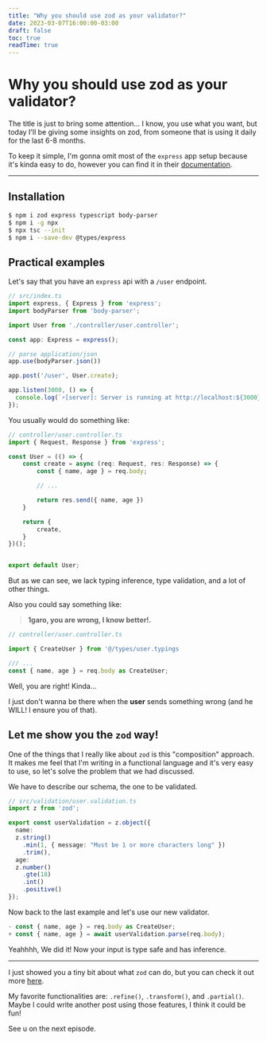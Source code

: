 ```yaml
---
title: "Why you should use zod as your validator?"
date: 2023-03-07T16:00:00-03:00
draft: false
toc: true 
readTime: true
---
```


# Why you should use zod as your validator?

The title is just to bring some attention... I know, you use what you want,
but today I'll be giving some insights on zod, from someone that is using it daily for the last 6-8 months.

To keep it simple, I'm gonna omit most of the `express`
app setup because it's kinda easy to do, however you can find it in their [documentation](https://github.com/expressjs/express).

------------------------------------
## Installation
```bash
$ npm i zod express typescript body-parser
$ npm i -g npx
$ npx tsc --init
$ npm i --save-dev @types/express
```

## Practical examples
Let's say that you have an `express` api with a `/user` endpoint.

```ts
// src/index.ts
import express, { Express } from 'express';
import bodyParser from 'body-parser';

import User from './controller/user.controller';

const app: Express = express();

// parse application/json
app.use(bodyParser.json())

app.post('/user', User.create);

app.listen(3000, () => {
  console.log(`⚡️[server]: Server is running at http://localhost:${3000}`);
});
```

You usually would do something like:

```ts
// controller/user.controller.ts
import { Request, Response } from 'express';

const User = (() => {
    const create = async (req: Request, res: Response) => {
        const { name, age } = req.body;

        // ...

        return res.send({ name, age })
    }

    return {
        create,
    }
})();


export default User;
```
But as we can see,
we lack typing inference, type validation, and a lot of other things.


Also you could say something like:

> **1garo, you are wrong, I know better!.**

```ts
// controller/user.controller.ts

import { CreateUser } from '@/types/user.typings

/// ...
const { name, age } = req.body as CreateUser;
```

Well, you are right! Kinda...

I just don't wanna be there when the **user** sends something wrong (and he WILL! I ensure you of that).

## Let me show you the `zod` way!

One of the things that I really like about `zod` is this "composition" approach. It
makes me feel that I'm writing in a functional language and it's very easy to use,
so let's solve the problem that we had discussed.

We have to describe our schema, the one to be validated.

```ts
// src/validation/user.validation.ts
import z from 'zod';

export const userValidation = z.object({
  name:
  z.string()
    .min(1, { message: "Must be 1 or more characters long" })
    .trim(),
  age:
  z.number()
    .gte(18)
    .int()
    .positive()
});

```

Now back to the last example and let's use our new validator.

```ts
- const { name, age } = req.body as CreateUser;
+ const { name, age } = await userValidation.parse(req.body);
```

Yeahhhh, We did it! Now your input is type safe and has inference.


------------------------------------
I just showed you a tiny bit about what `zod` can do, but you can check it out more
<a href="https://github.com/colinhacks/zod#basic-usage" target="_blank">here</a>.

My favorite functionalities are: `.refine()`, `.transform()`, and `.partial()`.
Maybe I could write another post using those features, I think it could be fun!

See u on the next episode.

